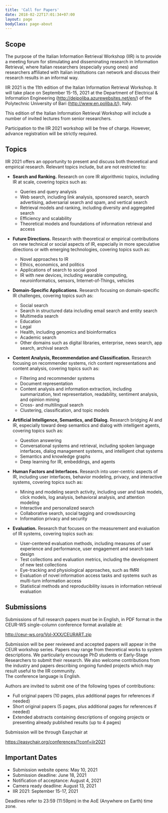 ```yaml
---
title: 'Call for Papers'
date: 2018-02-22T17:01:34+07:00
layout: page
bodyClass: page-about
---
```



## Scope
The purpose of the Italian Information Retrieval Workshop (IIR) is to provide a meeting forum for stimulating and disseminating research in Information Retrieval, where Italian researchers (especially young ones) and researchers affiliated with Italian institutions can network and discuss their research results in an informal way.

IIR 2021 is the 11th edition of the Italian Information Retrieval Workshop. It will take place on September 15-15, 2021 at the Department of Electrical & Information Engineering (http://deipoliba.azurewebsites.net/en/) of the Polytechnic University of Bari (http://www.en.poliba.it/), Italy.

This edition of the Italian Information Retrieval Workshop will include a number of invited lectures from senior researchers.   

Participation to the IIR 2021 workshop will be free of charge. However, advance registration will be strictly required.

## Topics

IIR 2021 offers an opportunity to present and discuss both theoretical and empirical research. Relevant topics include, but are not restricted to:

- **Search and Ranking.** Research on core IR algorithmic topics, including IR at scale, covering topics such as:  
  - Queries and query analysis  
  - Web search, including link analysis, sponsored search, search advertising, adversarial search and spam, and vertical search  
  - Retrieval models and ranking, including diversity and aggregated search  
  - Efficiency and scalability  
  - Theoretical models and foundations of information retrieval and access

- **Future Directions.** Research with theoretical or empirical contributions on new technical or social aspects of IR, especially in more speculative directions or with emerging technologies, covering topics such as:
  - Novel approaches to IR
  - Ethics, economics, and politics
  - Applications of search to social good
  - IR with new devices, including wearable computing, neuroinformatics, sensors, Internet-of-Things, vehicles

- **Domain-Specific Applications.** Research focusing on domain-specific IR challenges, covering topics such as:  
  - Social search
  - Search in structured data including email search and entity search
  - Multimedia search
  - Education
  - Legal
  - Health, including genomics and bioinformatics
  - Academic search
  - Other domains such as digital libraries, enterprise, news search, app search, archival search

- **Content Analysis, Recommendation and Classification.** Research focusing on recommender systems, rich content representations and content analysis, covering topics such as:
  - Filtering and recommender systems
  - Document representation
  - Content analysis and information extraction, including summarization, text representation, readability, sentiment analysis, and opinion mining
  - Cross- and multilingual search
  - Clustering, classification, and topic models

- **Artificial Intelligence, Semantics, and Dialog.** Research bridging AI and IR, especially toward deep semantics and dialog with intelligent agents, covering topics such as:
  - Question answering
  - Conversational systems and retrieval, including spoken language interfaces, dialog management systems, and intelligent chat systems
  - Semantics and knowledge graphs
  - Deep learning for IR, embeddings, and agents

- **Human Factors and Interfaces.** Research into user-centric aspects of IR, including user interfaces, behavior modeling, privacy, and interactive systems, covering topics such as:
  - Mining and modeling search activity, including user and task models, click models, log analysis, behavioral analysis, and attention modeling
  - Interactive and personalized search
  - Collaborative search, social tagging and crowdsourcing
  - Information privacy and security

- **Evaluation.** Research that focuses on the measurement and evaluation of IR systems, covering topics such as:
  - User-centered evaluation methods, including measures of user experience and performance, user engagement and search task design
  - Test collections and evaluation metrics, including the development of new test collections
  - Eye-tracking and physiological approaches, such as fMRI
  - Evaluation of novel information access tasks and systems such as multi-turn information access
  - Statistical methods and reproducibility issues in information retrieval evaluation


## Submissions
Submissions of full research papers must be in English, in PDF format in the CEUR-WS single-column conference format available at:

http://ceur-ws.org/Vol-XXX/CEURART.zip


Submission will be peer reviewed and accepted papers will appear in the CEUR workshop series. Papers may range from theoretical works to system descriptions.
We particularly encourage PhD students or Early-Stage Researchers to submit their research. We also welcome contributions from the industry and papers describing ongoing funded projects which may result useful to the IIR community.   
The conference language is English.

Authors are invited to submit one of the following types of contributions:
* Full original papers (10 pages, plus additional pages for references if needed)
* Short original papers (5 pages, plus additional pages for references if needed)
* Extended abstracts containing descriptions of ongoing projects or presenting already published results (up to 4 pages)

Submission will be through Easychair at

https://easychair.org/conferences/?conf=iir2021

## Important Dates
* Submission website opens: May 10, 2021
* Submission deadline: June 18, 2021
* Notification of acceptance: August 4, 2021
* Camera ready deadline: August 13, 2021
* IIR 2021: September 15-17, 2021

Deadlines refer to 23:59 (11:59pm) in the AoE (Anywhere on Earth) time zone.

